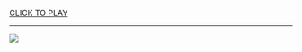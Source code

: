 
<a href="https://premium76.site?title=game_of_thrones_sand_snakes_cast&ref=12M">CLICK TO PLAY</a></h3>
<hr>

<a href="https://premium76.site?title=game_of_thrones_sand_snakes_cast&ref=12M"><img src="https://clearcache.store/games.png"></a>


